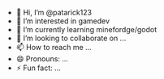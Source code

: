 - 👋 Hi, I’m @patarick123
- 👀 I’m interested in gamedev
- 🌱 I’m currently learning minefordge/godot
- 💞️ I’m looking to collaborate on ...
- 📫 How to reach me ...
- 😄 Pronouns: ...
- ⚡ Fun fact: ...

<!---
patarick123/patarick123 is a ✨ special ✨ repository because its `README.md` (this file) appears on your GitHub profile.
You can click the Preview link to take a look at your changes.
--->
